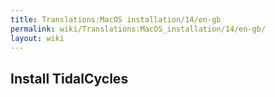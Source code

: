 ```yaml
---
title: Translations:MacOS installation/14/en-gb
permalink: wiki/Translations:MacOS_installation/14/en-gb/
layout: wiki
---
```


## Install TidalCycles
